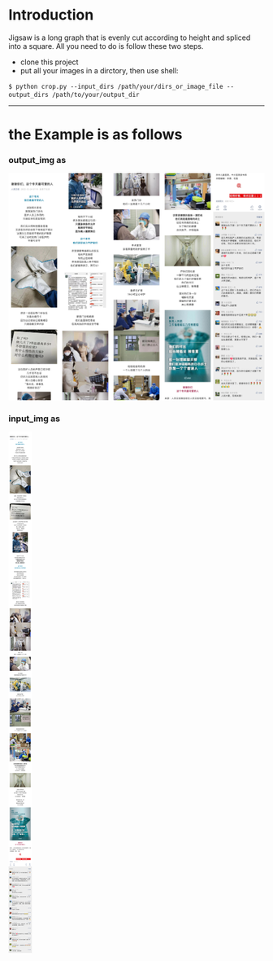 # Introduction
Jigsaw is a long graph that is evenly cut according to height and spliced into a square. All you need to do is follow these two steps.
- clone this project 
- put all your images in a dirctory, then use shell:
``` 
$ python crop.py --input_dirs /path/your/dirs_or_image_file --output_dirs /path/to/your/output_dir
``` 


--- 

# the Example is as follows
### output_img as
 ![output](./output_img/heathy.jpg)



### input_img as 
![input](./input_img/heathy.jpg)

